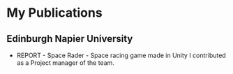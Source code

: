# My Publications

## Edinburgh Napier University
- REPORT - Space Rader - Space racing game made in Unity
  I contributed as a Project manager of the team.
